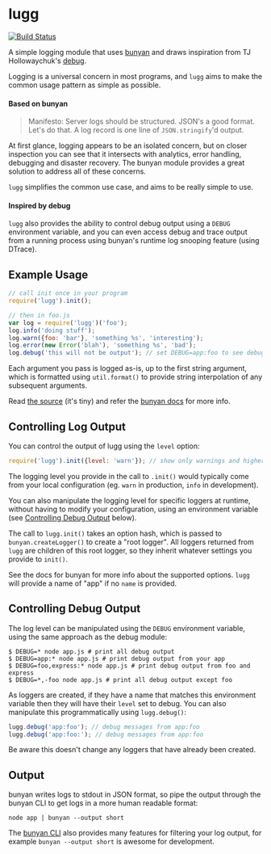 # lugg

[![Build Status](https://travis-ci.org/aexmachina/lugg.png)](https://travis-ci.org/aexmachina/lugg)

A simple logging module that uses [bunyan](https://github.com/trentm/node-bunyan) and draws inspiration from TJ Hollowaychuk's [debug](https://github.com/visionmedia/debug).

Logging is a universal concern in most programs, and `lugg` aims to make the common usage pattern as simple as possible.

#### Based on bunyan

> Manifesto: Server logs should be structured. JSON's a good format. Let's do that. A log record is one line of `JSON.stringify`'d output. 

At first glance, logging appears to be an isolated concern, but on closer inspection you can see that it intersects with analytics, error handling, debugging and disaster recovery. The bunyan module provides a great solution to address all of these concerns.

`lugg` simplifies the common use case, and aims to be really simple to use.

#### Inspired by debug

`lugg` also provides the ability to control debug output using a `DEBUG` environment variable, and you can even access debug and trace output from a running process using bunyan's runtime log snooping feature (using DTrace).

## Example Usage

```javascript
// call init once in your program
require('lugg').init();

// then in foo.js
var log = require('lugg')('foo');
log.info('doing stuff');
log.warn({foo: 'bar'}, 'something %s', 'interesting');
log.error(new Error('blah'), 'something %s', 'bad');
log.debug('this will not be output'); // set DEBUG=app:foo to see debug output from this logger
```

Each argument you pass is logged as-is, up to the first string argument, which is formatted using `util.format()` to provide string interpolation of any subsequent arguments.

Read [the source](https://github.com/aexmachina/lugg/blob/master/index.js) (it's tiny) and refer the [bunyan docs](https://github.com/trentm/node-bunyan#features) for more info.

## Controlling Log Output

You can control the output of lugg using the `level` option:

```javascript
require('lugg').init({level: 'warn'}); // show only warnings and higher
```

The logging level you provide in the call to `.init()` would typically come
from your local configuration (eg. `warn` in production, `info` in
development).

You can also manipulate the logging level for specific loggers at runtime,
without having to modify your configuration, using an environment variable (see
[Controlling Debug Output](#controlling-debug-output) below).

The call to `lugg.init()` takes an option hash, which is passed to
`bunyan.createLogger()` to create a "root logger". All loggers returned from
`lugg` are children of this root logger, so they inherit whatever settings
you provide to `init()`.

See the docs for bunyan for more info about the supported options. `lugg` will
provide a name of "app" if no `name` is provided.

## Controlling Debug Output

The log level can be manipulated using the `DEBUG` environment variable, using
the same approach as the debug module:

```shell
$ DEBUG=* node app.js # print all debug output
$ DEBUG=app:* node app.js # print debug output from your app
$ DEBUG=foo,express:* node app.js # print debug output from foo and express
$ DEBUG=*,-foo node app.js # print all debug output except foo
```

As loggers are created, if they have a name that matches this environment variable then they will have their `level` set to debug. You can also manipulate this programmatically using `lugg.debug()`:

```javascript
lugg.debug('app:foo'); // debug messages from app:foo
lugg.debug('app:foo:'); // debug messages from app:foo
```

Be aware this doesn't change any loggers that have already been created.

## Output

bunyan writes logs to stdout in JSON format, so pipe the output through the bunyan CLI to get logs in a more human readable format:

```shell
node app | bunyan --output short
```

The [bunyan CLI](https://github.com/trentm/node-bunyan#cli-usage) also provides many features for filtering your log output, for example `bunyan --output short` is awesome for development.
